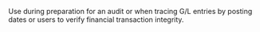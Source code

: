 Use during preparation for an audit or when tracing G/L entries by posting dates or users to verify financial transaction integrity.